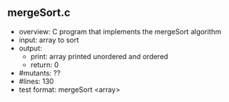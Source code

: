 ## mergeSort.c
 - overview: C program that implements the mergeSort algorithm
 - input: array to sort
 - output: 
     - print: array printed unordered and ordered
     - return: 0
 - #mutants: ??
 - #lines: 130
 - test format: mergeSort \<array\> 